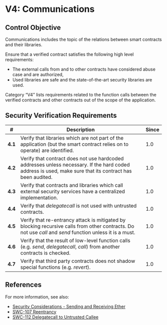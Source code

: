 # V4: Communications

## Control Objective

Communications includes the topic of the relations between smart contracts and their libraries.

Ensure that a verified contract satisfies the following high level requirements:
* The external calls from and to other contracts have considered abuse case and are authorized,
* Used libraries are safe and the state-of-the-art security libraries are used.

Category “V4” lists requirements related to the function calls between the verified contracts and other contracts out of the scope of the application.

## Security Verification Requirements

| # | Description |  Since |
| --- | --- | --- | 
| **4.1** | Verify that libraries which are not part of the application (but the smart contract relies on to operate) are identified. | 1.0 |
| **4.2** | Verify that contract does not use hardcoded addresses unless necessary. If the hard coded address is used, make sure that its contract has been audited. | 1.0 |
| **4.3** | Verify that contracts and libraries which call external security services have a centralized implementation. | 1.0 |
| **4.4** | Verify that *delegatecall* is not used with untrusted contracts. | 1.0 |
| **4.5** | Verify that re-entrancy attack is mitigated by blocking recursive calls from other contracts. Do not use *call* and *send* function unless it is a must. | 1.0 |
| **4.6** | Verify that the result of low-level function calls (e.g. *send*, *delegatecall*, *call*) from another contracts is checked. | 1.0 |
| **4.7** | Verify that third party contracts does not shadow special functions (e.g. *revert*). | 1.0 |


## References

For more information, see also:
* [Security Considerations - Sending and Receiving Ether](https://solidity.readthedocs.io/en/v0.5.3/security-considerations.html#sending-and-receiving-ether)
* [SWC-107 Reentrancy](https://smartcontractsecurity.github.io/SWC-registry/docs/SWC-107)
* [SWC-112 Delegatecall to Untrusted Callee](https://smartcontractsecurity.github.io/SWC-registry/docs/SWC-112)

